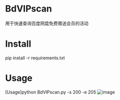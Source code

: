 # BdVIPscan  
用于快速查询百度网盘免费赠送会员的活动

# Install  
pip install -r requirements.txt  

# Usage  
[Usage]python BdVIPscan.py -s 200 -e 205
![image](https://user-images.githubusercontent.com/50265741/171597740-21ee68ac-f8b3-440d-b97b-e16283981c89.png)
